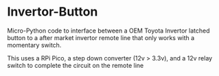 # Invertor-Button

Micro-Python code to interface between a OEM Toyota Invertor latched button to a after market invertor remote line that only works with a momentary switch.

This uses a RPi Pico, a step down converter (12v > 3.3v), and a 12v relay switch to complete the circuit on the remote line
